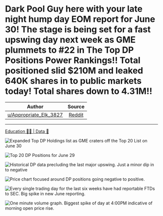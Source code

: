 Dark Pool Guy here with your late night hump day EOM report for June 30! The stage is being set for a fast upswing day next week as GME plummets to #22 in The Top DP Positions Power Rankings!! Total positioned slid $210M and leaked 640K shares in to public markets today! Total shares down to 4.31M!!
============================================================================================================================================================================================================================================================================================================

| Author       | Source       | 
| :-------------: |:-------------:|
|  [u/Appropriate_Elk_3827](https://www.reddit.com/user/Appropriate_Elk_3827/) | [Reddit](https://www.reddit.com/r/Superstonk/comments/obevud/dark_pool_guy_here_with_your_late_night_hump_day/) | 

---

[Education 👨‍🏫 | Data 🔢](https://www.reddit.com/r/Superstonk/search?q=flair_name%3A%22Education%20%F0%9F%91%A8%E2%80%8D%F0%9F%8F%AB%20%7C%20Data%20%F0%9F%94%A2%22&restrict_sr=1)

![Expanded Top DP Holdings list as GME craters off the Top 20 List on June 30](https://user-images.githubusercontent.com/82035192/124120582-eda9f500-da41-11eb-8b52-b38d0ea745cb.png)

![Top 20 DP Positions for June 29](https://user-images.githubusercontent.com/82035192/124120591-f00c4f00-da41-11eb-9f8d-fe20032c217f.png)

![Historical DP data precluding the last major upswing. Just a minor dip in to negative](https://user-images.githubusercontent.com/82035192/124120602-f3073f80-da41-11eb-9db4-1421409302f4.png)

![Price chart focused around DP positions going negative to positive.](https://user-images.githubusercontent.com/82035192/124120617-f5699980-da41-11eb-93ae-9d0db16f69a0.png)

![Every single trading day for the last six weeks have had reportable FTDs to SEC. Big spike in new June reporting. ](https://user-images.githubusercontent.com/82035192/124120625-f8648a00-da41-11eb-8903-c584b86c513f.png)

![One minute volume graph. Biggest spike of day at 4:00PM indicative of morning open price rise.](https://user-images.githubusercontent.com/82035192/124120634-fac6e400-da41-11eb-8395-344852644ed4.png)
